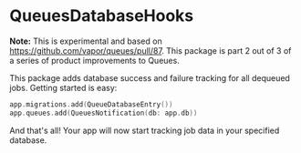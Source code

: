 # QueuesDatabaseHooks

**Note:** This is experimental and based on https://github.com/vapor/queues/pull/87. This package is part 2 out of 3 of a series of product improvements to Queues.

This package adds database success and failure tracking for all dequeued jobs. Getting started is easy:

```swift
app.migrations.add(QueueDatabaseEntry())
app.queues.add(QueuesNotification(db: app.db))
```

And that's all! Your app will now start tracking job data in your specified database.
